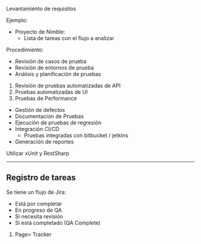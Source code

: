 
Levantamiento de requisitos

Ejemplo:
- Proyecto de Nimble:
	- Lista de tareas con el flujo a analizar

Procedimiento:
- Revisión de casos de prueba
- Revisión de entornos de prueba
- Análisis y planificación de pruebas

1. Revisión de pruebas automatizadas de API
2. Pruebas automatizadas de UI
3. Pruebas de Performance

- Gestión de defectos
- Documentación de Pruebas
- Ejecución de pruebas de regresión
- Integración CI/CD
	- Pruebas integradas con bitbucket / jetkins
- Generación de reportes

Utilizar xUnit y RestSharp

---

## Registro de tareas

Se tiene un flujo de Jira:
- Está por completar
- En progreso de QA
- Si necesita revisión
- Si está completado (QA Complete)


1. Page> Tracker